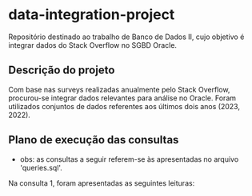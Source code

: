 # data-integration-project

Repositório destinado ao trabalho de Banco de Dados II, cujo objetivo é integrar dados do Stack Overflow no SGBD Oracle.

## Descrição do projeto

Com base nas surveys realizadas anualmente pelo Stack Overflow, procurou-se integrar dados relevantes para análise no Oracle. Foram utilizados conjuntos de dados referentes aos últimos dois anos (2023, 2022).

## Plano de execução das consultas

- obs: as consultas a seguir referem-se às apresentadas no arquivo 'queries.sql'.

Na consulta 1, foram apresentadas as seguintes leituras:

